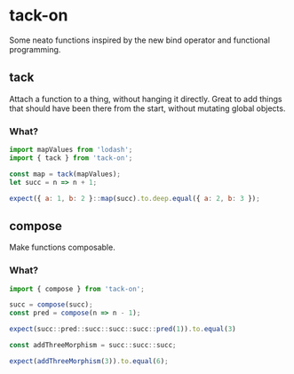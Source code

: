 # tack-on
Some neato functions inspired by the new bind operator and functional programming.

## tack
Attach a function to a thing, without hanging it directly.  Great to add things that should have been there from the start, without mutating global objects.

### What?

```javascript
import mapValues from 'lodash';
import { tack } from 'tack-on';

const map = tack(mapValues);
let succ = n => n + 1;

expect({ a: 1, b: 2 }::map(succ).to.deep.equal({ a: 2, b: 3 });
```

## compose
Make functions composable.

### What?

```javascript
import { compose } from 'tack-on';

succ = compose(succ);
const pred = compose(n => n - 1);

expect(succ::pred::succ::succ::succ::pred(1)).to.equal(3)

const addThreeMorphism = succ::succ::succ;

expect(addThreeMorphism(3)).to.equal(6);
```
